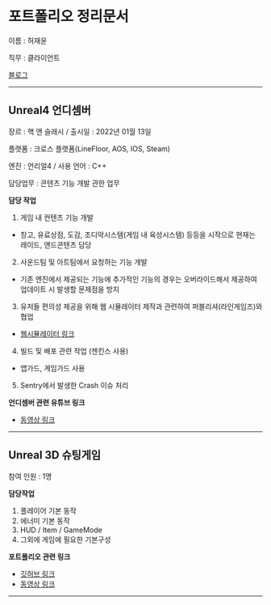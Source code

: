 # 포트폴리오 정리문서

이름 : 허재윤

직무 : 클라이언트

[블로그](https://study-progmming.tistory.com)


----
## Unreal4 언디셈버

장르 : 핵 앤 슬래시 / 출시일 : 2022년 01월 13일

플랫폼 : 크로스 플랫폼(LineFloor,  AOS, IOS, Steam)

엔진 : 언리얼4 / 사용 언어 : C++

담당업무 : 콘텐츠 기능 개발 관한 업무

**담당 작업**
1. 게임 내 컨텐츠 기능 개발
- 창고, 유료상점, 도감, 조디악시스템(게임 내 육성시스템) 등등을 시작으로 현재는 레이드, 앤드콘텐츠 담당
2. 사운드팀 및 아트팀에서 요청하는 기능 개발
- 기존 엔진에서 제공되는 기능에 추가적인 기능의 경우는 오버라이드해서 제공하여 업데이트 시 발생할 문제점을 방지
3. 유저들 편의성 제공을 위해 웹 시뮬레이터 제작과 관련하여 퍼블리셔(라인게임즈)와 협업
- [웹시뮬레이터 링크](https://ud.floor.line.games/kr/zodiac/UDG/main "클릭하시면 웹시뮬레이터로 이동합니다.")
4. 빌드 및 배포 관련 작업 (젠킨스 사용)
- 앱가드, 게임가드 사용
5. Sentry에서 발생한 Crash 이슈 처리

**언디셈버 관련 유튜브 링크**
- [동영상 링크](https://www.youtube.com/@undecember_gl_official "클릭하시면 해당 유튜브로 이동합니다.")

----
## Unreal 3D 슈팅게임 
참여 인원 : 1명

**담당작업**
 1. 플레이어 기본 동작
 2. 에너미 기본 동작 
 3. HUD / Item / GameMode
 4. 그외에 게임에 필요한 기본구성

 
**포트폴리오 관련 링크**
- [깃허브 링크](https://github.com/ricethief0/Unreal_3DShooting/tree/main/Shooting3D/Source/Shooting3D "클릭하시면 해당 포트폴리오의 깃허브로 이동합니다.")
- [동영상 링크](https://youtu.be/nF9elvQ-Rms "클릭하시면 해당 포트폴리오의 유튜브로 이동합니다.")
---

